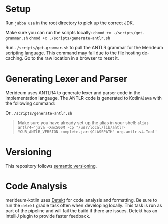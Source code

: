 # Setup

Run `jabba use` in the root directory to pick up the correct JDK.

Make sure you can run the scripts locally:
`chmod +x ./scripts/get-grammar.sh`
`chmod +x ./scripts/generate-antlr.sh`

Run `./scripts/get-grammar.sh` to pull the ANTLR grammar for the Merideum scripting language.
This command may fail due to the file hosting de-caching.
Go to the raw location in a browser to reset it.

# Generating Lexer and Parser

Merideum uses ANTLR4 to generate lexer and parser code in the implementation langauge. The ANTLR code is generated to
Kotlin/Java with the following command:

Or `./scripts/generate-antlr.sh`

> Make sure you have already set up the alias in your
> shell: `alias antlr4='java -Xmx500M -cp "/usr/local/lib/antlr-YOUR_ANTLR_VERSION-complete.jar:$CLASSPATH" org.antlr.v4.Tool'`

# Versioning

This repository follows [semantic versioning](https://semver.org/).

# Code Analysis
merideum-kotlin uses [Detekt](https://detekt.dev/) for code analysis and formatting. 
Be sure to run the `detekt` gradle task often when developing locally. 
This task is run as part of the pipeline and will fail the build if there are issues.
Detekt has an IntelliJ plugin to provide faster feedback.
